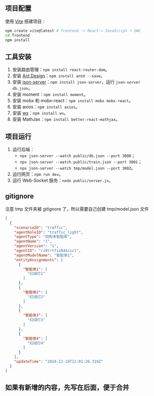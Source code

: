 ## 项目配置

使用 [Vite](https://vitejs.cn/vite3-cn/guide/) 搭建项目：
```bash
npm create vite@latest # frontend -> React-> JavaScript + SWC
cd frontend
npm install
```

## 工具安装

1. 安装路由管理：`npm install react-router-dom`。
2. 安装 [Ant Design](https://ant.design/docs/react/use-with-vite-cn)：`npm install antd --save`。
3. 安装 [json-server](https://www.npmjs.com/package/json-server)：`npm install json-server`，运行 `json-server db.json`。
4. 安装 moment：`npm install moment`。
5. 安装 mobx 和 mobx-react：`npm install mobx mobx-react`。
6. 安装 axios：`npm install axios`。
7. 安装 [ws](https://github.com/websockets/ws)：`npm install ws`。
8. 安装 MathJax：`npm install better-react-mathjax`。

## 项目运行

1. 运行后端：
   - `npx json-server --watch public/db.json --port 3000`； 
   - `npx json-server --watch public/train.json --port 3001`； 
   - `npx json-server --watch tmp/model.json --port 3002`。 
2. 运行网页：`npm run dev`。
3. 运行 Web-Socket 服务：`node public/server.js`。

## gitignore

注意 tmp 文件夹被 gitignore 了，所以需要自己创建 tmp/model.json 文件
```json
[
  {
    "scenarioID": "traffic",
    "agentRoleID": "traffic_light",
    "agentType": "同构多智能体",
    "agentName": "1",
    "agentVersion": "1",
    "agentID": "ri0trtfia944iic1",
    "agentModelName": "智能体1",
    "entityAssignments": [
      {
        "智能体1": [
          "红绿灯1"
        ]
      },
      {
        "智能体2": [
          "红绿灯2"
        ]
      },
      {
        "智能体3": [
          "红绿灯3"
        ]
      },
      {
        "智能体4": [
          "红绿灯4"
        ]
      }
    ],
    "updateTime": "2024-12-19T11:01:26.319Z"
  }
]
```

## 如果有新增的内容，先写在后面，便于合并